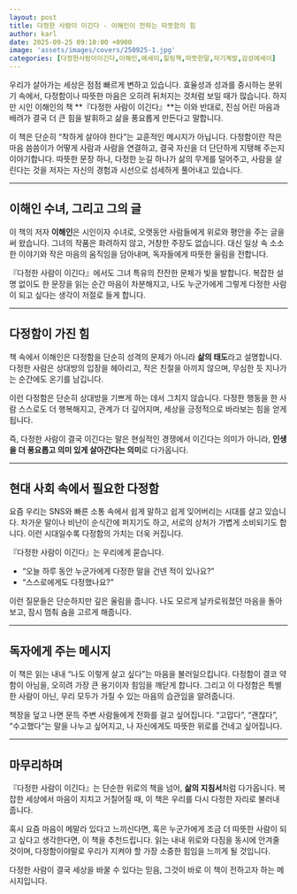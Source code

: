 ```yaml
---
layout: post
title: 다정한 사람이 이긴다 - 이해인이 전하는 따뜻함의 힘
author: karl
date: 2025-09-25 09:10:00 +0900
image: 'assets/images/covers/250925-1.jpg'
categories: [다정한사람이이긴다,이해인,에세이,힐링책,따뜻한말,자기계발,감성에세이]
---
```


우리가 살아가는 세상은 점점 빠르게 변하고 있습니다. 효율성과 성과를 중시하는 분위기 속에서, 다정함이나 따뜻한 마음은 오히려 뒤처지는 것처럼 보일 때가 많습니다. 하지만 시인 이해인의 책 **『다정한 사람이 이긴다』**는 이와 반대로, 진심 어린 마음과 배려가 결국 더 큰 힘을 발휘하고 삶을 풍요롭게 만든다고 말합니다.  

이 책은 단순히 “착하게 살아야 한다”는 교훈적인 메시지가 아닙니다. 다정함이란 작은 마음 씀씀이가 어떻게 사람과 사람을 연결하고, 결국 자신을 더 단단하게 지탱해 주는지 이야기합니다. 따뜻한 문장 하나, 다정한 눈길 하나가 삶의 무게를 덜어주고, 사람을 살린다는 것을 저자는 자신의 경험과 시선으로 섬세하게 풀어내고 있습니다.

---

## 이해인 수녀, 그리고 그의 글

이 책의 저자 **이해인**은 시인이자 수녀로, 오랫동안 사람들에게 위로와 평안을 주는 글을 써 왔습니다. 그녀의 작품은 화려하지 않고, 거창한 주장도 없습니다. 대신 일상 속 소소한 이야기와 작은 마음의 움직임을 담아내며, 독자들에게 따뜻한 울림을 전합니다.  

『다정한 사람이 이긴다』에서도 그녀 특유의 잔잔한 문체가 빛을 발합니다. 복잡한 설명 없이도 한 문장을 읽는 순간 마음이 차분해지고, 나도 누군가에게 그렇게 다정한 사람이 되고 싶다는 생각이 저절로 들게 합니다.

---

## 다정함이 가진 힘

책 속에서 이해인은 다정함을 단순히 성격의 문제가 아니라 **삶의 태도**라고 설명합니다. 다정한 사람은 상대방의 입장을 헤아리고, 작은 친절을 아끼지 않으며, 무심한 듯 지나가는 순간에도 온기를 남깁니다.  

이런 다정함은 단순히 상대방을 기쁘게 하는 데서 그치지 않습니다. 다정한 행동을 한 사람 스스로도 더 행복해지고, 관계가 더 깊어지며, 세상을 긍정적으로 바라보는 힘을 얻게 됩니다.  

즉, 다정한 사람이 결국 이긴다는 말은 현실적인 경쟁에서 이긴다는 의미가 아니라, **인생을 더 풍요롭고 의미 있게 살아간다는 의미**로 다가옵니다.

---

## 현대 사회 속에서 필요한 다정함

요즘 우리는 SNS와 빠른 소통 속에서 쉽게 말하고 쉽게 잊어버리는 시대를 살고 있습니다. 차가운 말이나 비난이 순식간에 퍼지기도 하고, 서로의 상처가 가볍게 소비되기도 합니다. 이런 시대일수록 다정함의 가치는 더욱 커집니다.  

『다정한 사람이 이긴다』는 우리에게 묻습니다.  
- “오늘 하루 동안 누군가에게 다정한 말을 건넨 적이 있나요?”  
- “스스로에게도 다정했나요?”  

이런 질문들은 단순하지만 깊은 울림을 줍니다. 나도 모르게 날카로워졌던 마음을 돌아보고, 잠시 멈춰 숨을 고르게 해줍니다.

---

## 독자에게 주는 메시지

이 책은 읽는 내내 “나도 이렇게 살고 싶다”는 마음을 불러일으킵니다. 다정함이 결코 약함이 아님을, 오히려 가장 큰 용기이자 힘임을 깨닫게 합니다. 그리고 이 다정함은 특별한 사람이 아닌, 우리 모두가 가질 수 있는 마음의 습관임을 알려줍니다.  

책장을 덮고 나면 문득 주변 사람들에게 전화를 걸고 싶어집니다. “고맙다”, “괜찮다”, “수고했다”는 말을 나누고 싶어지고, 나 자신에게도 따뜻한 위로를 건네고 싶어집니다.

---

## 마무리하며

『다정한 사람이 이긴다』는 단순한 위로의 책을 넘어, **삶의 지침서**처럼 다가옵니다. 복잡한 세상에서 마음이 지치고 거칠어질 때, 이 책은 우리를 다시 다정한 자리로 불러내 줍니다.  

혹시 요즘 마음이 메말라 있다고 느끼신다면, 혹은 누군가에게 조금 더 따뜻한 사람이 되고 싶다고 생각한다면, 이 책을 추천드립니다. 읽는 내내 위로와 다짐을 동시에 안겨줄 것이며, 다정함이야말로 우리가 지켜야 할 가장 소중한 힘임을 느끼게 될 것입니다.  

다정한 사람이 결국 세상을 바꿀 수 있다는 믿음, 그것이 바로 이 책이 전하고자 하는 메시지입니다.
